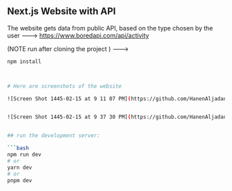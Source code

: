 ## Next.js Website with  API 

The website gets data from public API, based on the type chosen by the user
--->    https://www.boredapi.com/api/activity


(NOTE run after cloning the project ) ---> 
```bash
npm install 



# Here are screenshots of the website

![Screen Shot 1445-02-15 at 9 11 07 PM](https://github.com/HanenAljadani/Activity_API_Project/assets/98253428/ff188a17-253d-4bd1-b64e-a06634858cad)


![Screen Shot 1445-02-15 at 9 37 30 PM](https://github.com/HanenAljadani/Activity_API_Project/assets/98253428/1c24d5b0-6098-407e-a38b-f8ecf7a382c5)


## run the development server:

```bash
npm run dev
# or
yarn dev
# or
pnpm dev
```
